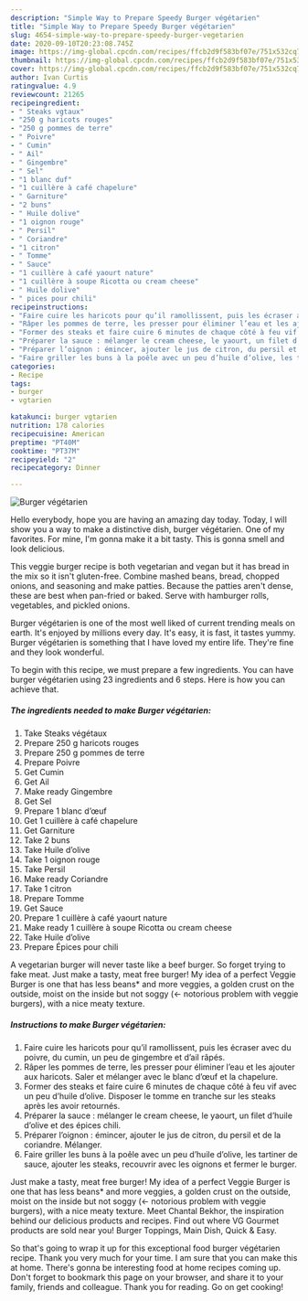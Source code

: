 ```yaml
---
description: "Simple Way to Prepare Speedy Burger végétarien"
title: "Simple Way to Prepare Speedy Burger végétarien"
slug: 4654-simple-way-to-prepare-speedy-burger-vegetarien
date: 2020-09-10T20:23:08.745Z
image: https://img-global.cpcdn.com/recipes/ffcb2d9f583bf07e/751x532cq70/burger-vegetarien-photo-principale-de-la-recette.jpg
thumbnail: https://img-global.cpcdn.com/recipes/ffcb2d9f583bf07e/751x532cq70/burger-vegetarien-photo-principale-de-la-recette.jpg
cover: https://img-global.cpcdn.com/recipes/ffcb2d9f583bf07e/751x532cq70/burger-vegetarien-photo-principale-de-la-recette.jpg
author: Ivan Curtis
ratingvalue: 4.9
reviewcount: 21265
recipeingredient:
- " Steaks vgtaux"
- "250 g haricots rouges"
- "250 g pommes de terre"
- " Poivre"
- " Cumin"
- " Ail"
- " Gingembre"
- " Sel"
- "1 blanc duf"
- "1 cuillère à café chapelure"
- " Garniture"
- "2 buns"
- " Huile dolive"
- "1 oignon rouge"
- " Persil"
- " Coriandre"
- "1 citron"
- " Tomme"
- " Sauce"
- "1 cuillère à café yaourt nature"
- "1 cuillère à soupe Ricotta ou cream cheese"
- " Huile dolive"
- " pices pour chili"
recipeinstructions:
- "Faire cuire les haricots pour qu’il ramollissent, puis les écraser avec du poivre, du cumin, un peu de gingembre et d’ail râpés."
- "Râper les pommes de terre, les presser pour éliminer l’eau et les ajouter aux haricots. Saler et mélanger avec le blanc d’œuf et la chapelure."
- "Former des steaks et faire cuire 6 minutes de chaque côté à feu vif avec un peu d’huile d’olive. Disposer le tomme en tranche sur les steaks après les avoir retournés."
- "Préparer la sauce : mélanger le cream cheese, le yaourt, un filet d’huile d’olive et des épices chili."
- "Préparer l’oignon : émincer, ajouter le jus de citron, du persil et de la coriandre. Mélanger."
- "Faire griller les buns à la poêle avec un peu d’huile d’olive, les tartiner de sauce, ajouter les steaks, recouvrir avec les oignons et fermer le burger."
categories:
- Recipe
tags:
- burger
- vgtarien

katakunci: burger vgtarien 
nutrition: 178 calories
recipecuisine: American
preptime: "PT40M"
cooktime: "PT37M"
recipeyield: "2"
recipecategory: Dinner

---
```



![Burger végétarien](https://img-global.cpcdn.com/recipes/ffcb2d9f583bf07e/751x532cq70/burger-vegetarien-photo-principale-de-la-recette.jpg)

Hello everybody, hope you are having an amazing day today. Today, I will show you a way to make a distinctive dish, burger végétarien. One of my favorites. For mine, I'm gonna make it a bit tasty. This is gonna smell and look delicious.

This veggie burger recipe is both vegetarian and vegan but it has bread in the mix so it isn&#39;t gluten-free. Combine mashed beans, bread, chopped onions, and seasoning and make patties. Because the patties aren&#39;t dense, these are best when pan-fried or baked. Serve with hamburger rolls, vegetables, and pickled onions.

Burger végétarien is one of the most well liked of current trending meals on earth. It's enjoyed by millions every day. It's easy, it is fast, it tastes yummy. Burger végétarien is something that I have loved my entire life. They're fine and they look wonderful.


To begin with this recipe, we must prepare a few ingredients. You can have burger végétarien using 23 ingredients and 6 steps. Here is how you can achieve that.

<!--inarticleads1-->

##### The ingredients needed to make Burger végétarien:

1. Take  Steaks végétaux
1. Prepare 250 g haricots rouges
1. Prepare 250 g pommes de terre
1. Prepare  Poivre
1. Get  Cumin
1. Get  Ail
1. Make ready  Gingembre
1. Get  Sel
1. Prepare 1 blanc d’œuf
1. Get 1 cuillère à café chapelure
1. Get  Garniture
1. Take 2 buns
1. Take  Huile d’olive
1. Take 1 oignon rouge
1. Take  Persil
1. Make ready  Coriandre
1. Take 1 citron
1. Prepare  Tomme
1. Get  Sauce
1. Prepare 1 cuillère à café yaourt nature
1. Make ready 1 cuillère à soupe Ricotta ou cream cheese
1. Take  Huile d’olive
1. Prepare  Épices pour chili


A vegetarian burger will never taste like a beef burger. So forget trying to fake meat. Just make a tasty, meat free burger! My idea of a perfect Veggie Burger is one that has less beans* and more veggies, a golden crust on the outside, moist on the inside but not soggy (&lt;- notorious problem with veggie burgers), with a nice meaty texture. 

<!--inarticleads2-->

##### Instructions to make Burger végétarien:

1. Faire cuire les haricots pour qu’il ramollissent, puis les écraser avec du poivre, du cumin, un peu de gingembre et d’ail râpés.
1. Râper les pommes de terre, les presser pour éliminer l’eau et les ajouter aux haricots. Saler et mélanger avec le blanc d’œuf et la chapelure.
1. Former des steaks et faire cuire 6 minutes de chaque côté à feu vif avec un peu d’huile d’olive. Disposer le tomme en tranche sur les steaks après les avoir retournés.
1. Préparer la sauce : mélanger le cream cheese, le yaourt, un filet d’huile d’olive et des épices chili.
1. Préparer l’oignon : émincer, ajouter le jus de citron, du persil et de la coriandre. Mélanger.
1. Faire griller les buns à la poêle avec un peu d’huile d’olive, les tartiner de sauce, ajouter les steaks, recouvrir avec les oignons et fermer le burger.


Just make a tasty, meat free burger! My idea of a perfect Veggie Burger is one that has less beans* and more veggies, a golden crust on the outside, moist on the inside but not soggy (&lt;- notorious problem with veggie burgers), with a nice meaty texture. Meet Chantal Bekhor, the inspiration behind our delicious products and recipes. Find out where VG Gourmet products are sold near you! Burger Toppings, Main Dish, Quick &amp; Easy. 

So that's going to wrap it up for this exceptional food burger végétarien recipe. Thank you very much for your time. I am sure that you can make this at home. There's gonna be interesting food at home recipes coming up. Don't forget to bookmark this page on your browser, and share it to your family, friends and colleague. Thank you for reading. Go on get cooking!
